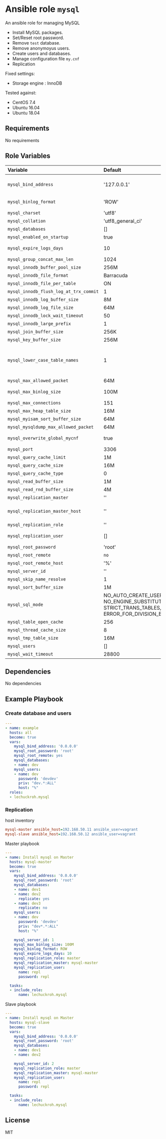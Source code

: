 # Ansible role `mysql`

An ansible role for managing MySQL

* Install MySQL packages.
* Set/Reset root password.
* Remove `test` database.
* Remove anonymoyus users.
* Create users and databases.
* Manage configuration file `my.cnf`
* Replication

Fixed settings:
* Storage engine : InnoDB

Tested against:
* CentOS 7.4
* Ubuntu 16.04
* Ubuntu 18.04


## Requirements

No requirements

## Role Variables

| Variable                               | Default           | Comments                                                                                                    |
|:---------------------------------------|:------------------|:------------------------------------------------------------------------------------------------------------|
| `mysql_bind_address`                   | '127.0.0.1'       | IP address of the network interface to listen on. '0.0.0.0' for all interfaces. |
| `mysql_binlog_format`                  | 'ROW'             | binary logging format (`STATEMENT`, `ROW`, `MIXED`) |
| `mysql_charset`                        | 'utf8'            | |
| `mysql_collation`                      | 'utf8_general_ci' | |
| `mysql_databases`                      | []                | databases to add. See [mysql_db](http://docs.ansible.com/ansible/devel/modules/mysql_db_module.html#parameters) |
| `mysql_enabled_on_startup`             | true              | 'true': enable MySQL on startup. |
| `mysql_expire_logs_days`               | 10                | the number of days before automatic removal of binary log files. |
| `mysql_group_concat_max_len`           | 1024              | |
| `mysql_innodb_buffer_pool_size`        | 256M              | |
| `mysql_innodb_file_format`             | Barracuda         | |
| `mysql_innodb_file_per_table`          | ON                | |
| `mysql_innodb_flush_log_at_trx_commit` | 1                 | |
| `mysql_innodb_log_buffer_size`         | 8M                | |
| `mysql_innodb_log_file_size`           | 64M               | |
| `mysql_innodb_lock_wait_timeout`       | 50                | |
| `mysql_innodb_large_prefix`            | 1                 | |
| `mysql_join_buffer_size`               | 256K              | |
| `mysql_key_buffer_size`                | 256M              | |
| `mysql_lower_case_table_names`         | 1                 | 0: case-sensitive(Linux), 1: stored in lowercase, case-insensitive(Windows), 2: stored as declared, compared in lowercase(OSX) |
| `mysql_max_allowed_packet`             | 64M               | |
| `mysql_max_binlog_size`                | 100M              | max binary log size (4096 byte ~ 1GB) |
| `mysql_max_connections`                | 151               | |
| `mysql_max_heap_table_size`            | 16M               | |
| `mysql_myisam_sort_buffer_size`        | 64M               | |
| `mysql_mysqldump_max_allowed_packet`   | 64M               | |
| `mysql_overwrite_global_mycnf`         | true              | `true`: global `my.cnf` should be overwritten each time this role is run. |
| `mysql_port`                           | 3306              | port number |
| `mysql_query_cache_limit`              | 1M                | |
| `mysql_query_cache_size`               | 16M               | |
| `mysql_query_cache_type`               | 0                 | |
| `mysql_read_buffer_size`               | 1M                | |
| `mysql_read_rnd_buffer_size`           | 4M                | |
| `mysql_replication_master`             | ''                | replication master |
| `mysql_replication_master_host`        | ''                | replication master host (default: `hostvars[mysql_replication_master]['ansible_host']`) |
| `mysql_replication_role`               | ''                | replication role (`master`, `slave`) |
| `mysql_replication_user`               | []                | replication user (`name`, `password` required) |
| `mysql_root_password`                  | 'root'            | root password |
| `mysql_root_remote`                    | `no`              | `yes`: enable remote root login |
| `mysql_root_remote_host`               | '%'               | remote root login enabled host |
| `mysql_server_id`                      | ''                | server id (replication) |
| `mysql_skip_name_resolve`              | 1                 | |
| `mysql_sort_buffer_size`               | 1M                | |
| `mysql_sql_mode`                       | NO_AUTO_CREATE_USER, NO_ENGINE_SUBSTITUTION, STRICT_TRANS_TABLES, ERROR_FOR_DIVISION_BY_ZERO | |
| `mysql_table_open_cache`               | 256               | |
| `mysql_thread_cache_size`              | 8                 | |
| `mysql_tmp_table_size`                 | 16M               | |
| `mysql_users`                          | []                | users to add |
| `mysql_wait_timeout`                   | 28800             | |

## Dependencies

No dependencies

## Example Playbook

### Create database and users

```yaml
---
- name: example
  hosts: all
  become: true
  vars:
    mysql_bind_address: '0.0.0.0'
    mysql_root_password: 'root'
    mysql_root_remote: yes
    mysql_databases:
    - name: dev
    mysql_users:
    - name: dev
      password: 'devdev'
      priv: "dev.*:ALL"
      host: "%"
  roles:
  - lechuckroh.mysql
```

### Replication
host inventory
```ini
mysql-master ansible_host=192.168.50.11 ansible_user=vagrant
mysql-slave ansible_host=192.168.50.12 ansible_user=vagrant
```

Master playbook
```yaml
---
- name: Install mysql on Master
  hosts: mysql-master
  become: true
  vars:
    mysql_bind_address: '0.0.0.0'
    mysql_root_password: 'root'
    mysql_databases:
    - name: dev1
    - name: dev2
      replicate: yes
    - name: dev3
      replicate: no
    mysql_users:
    - name: dev
      password: 'devdev'
      priv: "dev*.*:ALL"
      host: "%"

    mysql_server_id: 1
    mysql_max_binlog_size: 100M
    mysql_binlog_format: ROW
    mysql_expire_logs_days: 10
    mysql_replication_role: master
    mysql_replication_master: mysql-master
    mysql_replication_user:
      name: repl
      password: repl

  tasks:
  - include_role:
      name: lechuckroh.mysql
```

Slave playbook
```yaml
---
- name: Install mysql on Master
  hosts: mysql-slave
  become: true
  vars:
    mysql_bind_address: '0.0.0.0'
    mysql_root_password: 'root'
    mysql_databases:
    - name: dev1
    - name: dev2

    mysql_server_id: 2
    mysql_replication_role: master
    mysql_replication_master: mysql-master
    mysql_replication_user:
      name: repl
      password: repl

  tasks:
  - include_role:
      name: lechuckroh.mysql
```

## License
MIT
